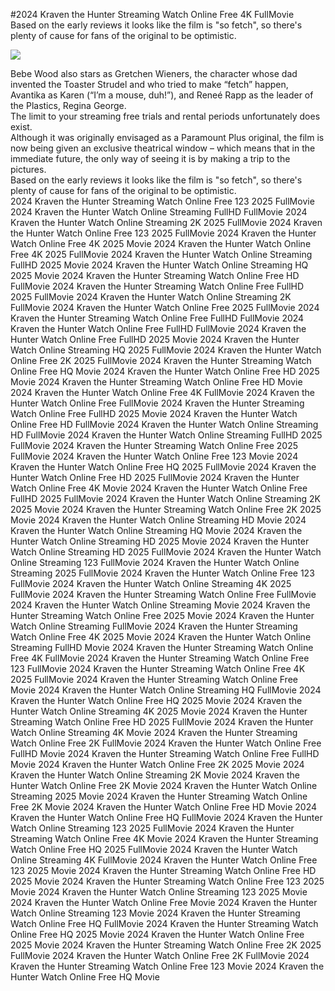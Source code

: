 #2024 Kraven the Hunter Streaming Watch Online Free 4K FullMovie  
Based on the early reviews it looks like the film is "so fetch", so there's plenty of cause for fans of the original to be optimistic.  
  
[![](https://i.imgur.com/qSNzIqt.png)](https://movie.rssnews.media/MFssCakka.php)  
  
Bebe Wood also stars as Gretchen Wieners, the character whose dad invented the Toaster Strudel and who tried to make “fetch” happen, Avantika as Karen (“I’m a mouse, duh!”), and Reneé Rapp as the leader of the Plastics, Regina George.  
The limit to your streaming free trials and rental periods unfortunately does exist.  
Although it was originally envisaged as a Paramount Plus original, the film is now being given an exclusive theatrical window – which means that in the immediate future, the only way of seeing it is by making a trip to the pictures.  
Based on the early reviews it looks like the film is "so fetch", so there's plenty of cause for fans of the original to be optimistic.  
2024 Kraven the Hunter Streaming Watch Online Free 123 2025 FullMovie
2024 Kraven the Hunter Watch Online Streaming FullHD FullMovie
2024 Kraven the Hunter Watch Online Streaming 2K 2025 FullMovie
2024 Kraven the Hunter Watch Online Free 123 2025 FullMovie
2024 Kraven the Hunter Watch Online Free 4K 2025 Movie
2024 Kraven the Hunter Watch Online Free 4K 2025 FullMovie
2024 Kraven the Hunter Watch Online Streaming FullHD 2025 Movie
2024 Kraven the Hunter Watch Online Streaming HQ 2025 Movie
2024 Kraven the Hunter Streaming Watch Online Free HD FullMovie
2024 Kraven the Hunter Streaming Watch Online Free FullHD 2025 FullMovie
2024 Kraven the Hunter Watch Online Streaming 2K FullMovie
2024 Kraven the Hunter Watch Online Free 2025 FullMovie
2024 Kraven the Hunter Streaming Watch Online Free FullHD FullMovie
2024 Kraven the Hunter Watch Online Free FullHD FullMovie
2024 Kraven the Hunter Watch Online Free FullHD 2025 Movie
2024 Kraven the Hunter Watch Online Streaming HQ 2025 FullMovie
2024 Kraven the Hunter Watch Online Free 2K 2025 FullMovie
2024 Kraven the Hunter Streaming Watch Online Free HQ Movie
2024 Kraven the Hunter Watch Online Free HD 2025 Movie
2024 Kraven the Hunter Streaming Watch Online Free HD Movie
2024 Kraven the Hunter Watch Online Free 4K FullMovie
2024 Kraven the Hunter Watch Online Free FullMovie
2024 Kraven the Hunter Streaming Watch Online Free FullHD 2025 Movie
2024 Kraven the Hunter Watch Online Free HD FullMovie
2024 Kraven the Hunter Watch Online Streaming HD FullMovie
2024 Kraven the Hunter Watch Online Streaming FullHD 2025 FullMovie
2024 Kraven the Hunter Streaming Watch Online Free 2025 FullMovie
2024 Kraven the Hunter Watch Online Free 123 Movie
2024 Kraven the Hunter Watch Online Free HQ 2025 FullMovie
2024 Kraven the Hunter Watch Online Free HD 2025 FullMovie
2024 Kraven the Hunter Watch Online Free 4K Movie
2024 Kraven the Hunter Watch Online Free FullHD 2025 FullMovie
2024 Kraven the Hunter Watch Online Streaming 2K 2025 Movie
2024 Kraven the Hunter Streaming Watch Online Free 2K 2025 Movie
2024 Kraven the Hunter Watch Online Streaming HD Movie
2024 Kraven the Hunter Watch Online Streaming HQ Movie
2024 Kraven the Hunter Watch Online Streaming HD 2025 Movie
2024 Kraven the Hunter Watch Online Streaming HD 2025 FullMovie
2024 Kraven the Hunter Watch Online Streaming 123 FullMovie
2024 Kraven the Hunter Watch Online Streaming 2025 FullMovie
2024 Kraven the Hunter Watch Online Free 123 FullMovie
2024 Kraven the Hunter Watch Online Streaming 4K 2025 FullMovie
2024 Kraven the Hunter Streaming Watch Online Free FullMovie
2024 Kraven the Hunter Watch Online Streaming Movie
2024 Kraven the Hunter Streaming Watch Online Free 2025 Movie
2024 Kraven the Hunter Watch Online Streaming FullMovie
2024 Kraven the Hunter Streaming Watch Online Free 4K 2025 Movie
2024 Kraven the Hunter Watch Online Streaming FullHD Movie
2024 Kraven the Hunter Streaming Watch Online Free 4K FullMovie
2024 Kraven the Hunter Streaming Watch Online Free 123 FullMovie
2024 Kraven the Hunter Streaming Watch Online Free 4K 2025 FullMovie
2024 Kraven the Hunter Streaming Watch Online Free Movie
2024 Kraven the Hunter Watch Online Streaming HQ FullMovie
2024 Kraven the Hunter Watch Online Free HQ 2025 Movie
2024 Kraven the Hunter Watch Online Streaming 4K 2025 Movie
2024 Kraven the Hunter Streaming Watch Online Free HD 2025 FullMovie
2024 Kraven the Hunter Watch Online Streaming 4K Movie
2024 Kraven the Hunter Streaming Watch Online Free 2K FullMovie
2024 Kraven the Hunter Watch Online Free FullHD Movie
2024 Kraven the Hunter Streaming Watch Online Free FullHD Movie
2024 Kraven the Hunter Watch Online Free 2K 2025 Movie
2024 Kraven the Hunter Watch Online Streaming 2K Movie
2024 Kraven the Hunter Watch Online Free 2K Movie
2024 Kraven the Hunter Watch Online Streaming 2025 Movie
2024 Kraven the Hunter Streaming Watch Online Free 2K Movie
2024 Kraven the Hunter Watch Online Free HD Movie
2024 Kraven the Hunter Watch Online Free HQ FullMovie
2024 Kraven the Hunter Watch Online Streaming 123 2025 FullMovie
2024 Kraven the Hunter Streaming Watch Online Free 4K Movie
2024 Kraven the Hunter Streaming Watch Online Free HQ 2025 FullMovie
2024 Kraven the Hunter Watch Online Streaming 4K FullMovie
2024 Kraven the Hunter Watch Online Free 123 2025 Movie
2024 Kraven the Hunter Streaming Watch Online Free HD 2025 Movie
2024 Kraven the Hunter Streaming Watch Online Free 123 2025 Movie
2024 Kraven the Hunter Watch Online Streaming 123 2025 Movie
2024 Kraven the Hunter Watch Online Free Movie
2024 Kraven the Hunter Watch Online Streaming 123 Movie
2024 Kraven the Hunter Streaming Watch Online Free HQ FullMovie
2024 Kraven the Hunter Streaming Watch Online Free HQ 2025 Movie
2024 Kraven the Hunter Watch Online Free 2025 Movie
2024 Kraven the Hunter Streaming Watch Online Free 2K 2025 FullMovie
2024 Kraven the Hunter Watch Online Free 2K FullMovie
2024 Kraven the Hunter Streaming Watch Online Free 123 Movie
2024 Kraven the Hunter Watch Online Free HQ Movie
